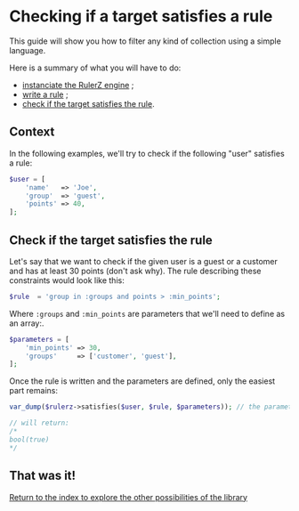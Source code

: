 Checking if a target satisfies a rule
=====================================

This guide will show you how to filter any kind of collection using a simple
language.

Here is a summary of what you will have to do:

 * [instanciate the RulerZ engine](writing_rules.md#step-1-instanciate-the-rulerz-engine) ;
 * [write a rule](writing_rules.md#step-2-write-a-rule) ;
 * [check if the target satisfies the rule](#check-if-the-target-satisfies-the-rule).

## Context

In the following examples, we'll try to check if the following "user" satisfies
a rule:

```php
$user = [
    'name'   => 'Joe',
    'group'  => 'guest',
    'points' => 40,
];
```

## Check if the target satisfies the rule

Let's say that we want to check if the given user is a guest or a customer and
has at least 30 points (don't ask why).
The rule describing these constraints would look like this:

```php
$rule  = 'group in :groups and points > :min_points';
```

Where `:groups` and `:min_points` are parameters that we'll need to define as
an array:.

```php
$parameters = [
    'min_points' => 30,
    'groups'     => ['customer', 'guest'],
];
```

Once the rule is written and the parameters are defined, only the easiest part
remains:

```php
var_dump($rulerz->satisfies($user, $rule, $parameters)); // the parameters can be omitted if empty

// will return:
/*
bool(true)
*/
```

## That was it!

[Return to the index to explore the other possibilities of the library](index.md)
